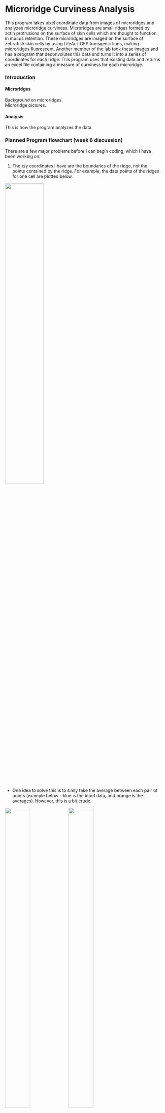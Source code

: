 # Microridge Curviness Analysis

This program takes pixel coordinate data from images of microridges and analyzes microridge 
curviness. Microridges are small ridges formed by actin protrusions on the surface of skin cells 
which are thought to function in mucus retention. These microridges are imaged on the surface 
of zebrafish skin cells by using LifeAct-GFP transgenic lines, making microridges 
fluorescent. Another member of the lab took these images and has a program that deconvolutes 
this data and turns it into a series of coordinates for each ridge. This program uses that 
existing data and returns an excel file containing a measure of curviness for each microridge.

### Introduction
#### Microridges
Background on microridges.  
Microridge pictures.
#### Analysis
This is how the program analyzes the data.

### Planned Program flowchart (week 6 discussion)
There are a few major problems before I can begin coding, which I have been working on:
1. The x/y coordinates I have are the boundaries of the ridge, not the points contained by the 
ridge. For example, the data points of the ridges for one cell are plotted below.
<img src="https://github.com/hamarkovic/Microridge_Curviness_Analysis/blob/master/W6_Dicussion_whole_cell_example.png" width="50%" height="50%">
    
* One idea to solve this is to simly take the average between each pair of points (example below - blue is the input data, and orange is the averages). However, this is a bit crude.

<img src="https://github.com/hamarkovic/Microridge_Curviness_Analysis/blob/master/W6_Discussion_ex_graph_points.png" width="40%" height="50%"> <img src="https://github.com/hamarkovic/Microridge_Curviness_Analysis/blob/master/W6_Discussion_ex_graph_lines.png" width="40%" height="50%">
    
* The goal is to use the existing data to create a new set of points which better represent
the actual shape of the microridge.

2. The other issue, once a more representative dataset is determined, is how to calculate curvature
from these pixels or lines.
* If all else fails, I could simply calculate the first and second derivative between points (instantaneous derivatives).
The second derivative itself should be a crude measure of curvature, but I can also use a formula
such as this (from [this website](http://tutorial.math.lamar.edu/Classes/CalcIII/Curvature.aspx)). This value for each point of the ridge would most likely be added and divided by ridge length:

<img src="https://github.com/hamarkovic/Microridge_Curviness_Analysis/blob/master/W6_curvature_fomula.png" width="50%">

3. We have not yet started learning R, and I would like to write this program in R.

I have also created a flowchart for how the program should work once these issues are resolved:
1. Get raw data from user, combine cell types with the same manipulation or at the same developmental time point into one table
2. Transform the raw data into points that better represent microridge shape
3. Calculate the curvature of each microridge from these points
4. Output the curvature of each ridge of the cell
5. If this is achieved with time to spare, also output graphs comparing the microridge curvature across manipulations/development.

### Program Usage

#### Requirements
You need to install these things.  
You need these versions of those things.  
The data needs to look like this.
 * You can use this program (cite Aaron's paper) to convert miroridge images to pixels and 
then use my program with the output coordinates..
 * The data must be inputted in csv format.
 * There cannot be data files with identical names.
#### Usage Instructions
This is how to name the input files and how to run the program. These are the outputs that 
the program will give.
#### Test Files
This is a description of how to test that the program is working right.

### Author
* Hannah Markovic
    * incoming Biology PhD student at the University of Oregon
    * B.S. in Molecular, Cell and Developmental Biology with minor in Biomedical Research, 
        expected June 2019, UCLA
    * contact: hmarkovi@uoregon.edu
* This program was created as the final project for the class EEB 177, Spring 2019, UCLA

### Acknowledgements
* Aaron van Loon - miroridge deconvolution program
* Aaron van Loon and Kaiser Atai - data
* Dr. Emily Curd and Daniel Chavez - guidance

### References
* https://stackoverflow.com/questions/9595117/identify-a-linear-feature-on-a-raster-map-and-return-a-linear-shape-object-using
* https://cran.r-project.org/web/packages/deldir/deldir.pdf
* https://cran.r-project.org/web/packages/rgeos/rgeos.pdf
* https://cran.r-project.org/web/packages/sp/sp.pdf
* https://cran.r-project.org/web/packages/PairViz/PairViz.pdf
* https://cran.r-project.org/web/packages/TSP/TSP.pdf
* https://rstudio-pubs-static.s3.amazonaws.com/202536_7a122ff56e9f4062b6b012d9921afd80.html
* http://tutorial.math.lamar.edu/Classes/CalcIII/Curvature.aspx
